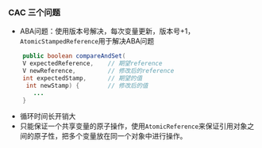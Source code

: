### CAC 三个问题
- ABA问题：使用版本号解决，每次变量更新，版本号+1，```AtomicStampedReference```用于解决ABA问题
```java
    public boolean compareAndSet(
    V expectedReference,    // 期望reference
    V newReference,         // 修改后的reference
    int expectedStamp,      // 期望的值
     int newStamp) {        // 修改后的值
       ...
    }
```
- 循环时间长开销大
- 只能保证一个共享变量的原子操作，使用```AtomicReference```来保证引用对象之间的原子性，把多个变量放在同一个对象中进行操作。